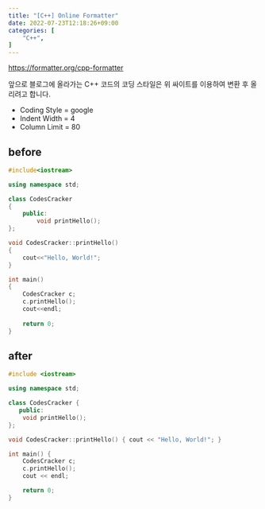 ```yaml
---
title: "[C++] Online Formatter"
date: 2022-07-23T12:18:26+09:00
categories: [
    "C++",
]
---
```


https://formatter.org/cpp-formatter

앞으로 블로그에 올라가는 C++ 코드의 코딩 스타일은 위 싸이트를 이용하여 변환 후 올리려고 합니다.

* Coding Style = google
* Indent Width = 4
* Column Limit = 80

## before
~~~c++
#include<iostream>

using namespace std;

class CodesCracker
{
    public:
        void printHello();
};

void CodesCracker::printHello()
{
    cout<<"Hello, World!";
}

int main()
{
    CodesCracker c;
    c.printHello();
    cout<<endl;
    
    return 0;
}
~~~

## after
~~~c++
#include <iostream>

using namespace std;

class CodesCracker {
   public:
    void printHello();
};

void CodesCracker::printHello() { cout << "Hello, World!"; }

int main() {
    CodesCracker c;
    c.printHello();
    cout << endl;

    return 0;
}
~~~
